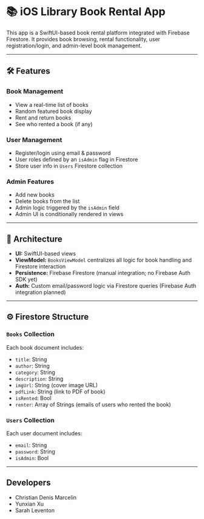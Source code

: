 # 📚 iOS Library Book Rental App

This app is a SwiftUI-based book rental platform integrated with Firebase Firestore. It provides book browsing, rental functionality, user registration/login, and admin-level book management.

---

## 🛠️ Features

### Book Management
- View a real-time list of books
- Random featured book display
- Rent and return books
- See who rented a book (if any)

### User Management
- Register/login using email & password
- User roles defined by an `isAdmin` flag in Firestore
- Store user info in `Users` Firestore collection

### Admin Features
- Add new books
- Delete books from the list
- Admin logic triggered by the `isAdmin` field
- Admin UI is conditionally rendered in views

---

## 🧱 Architecture

- **UI:** SwiftUI-based views
- **ViewModel:** `BooksViewModel` centralizes all logic for book handling and Firestore interaction
- **Persistence:** Firebase Firestore (manual integration; no Firebase Auth SDK yet)
- **Auth:** Custom email/password logic via Firestore queries (Firebase Auth integration planned)

---

## ⚙️ Firestore Structure

### `Books` Collection

Each book document includes:
- `title`: String  
- `author`: String  
- `category`: String  
- `description`: String  
- `imgUrl`: String (cover image URL)  
- `pdfLink`: String (link to PDF of book)  
- `isRented`: Bool  
- `renter`: Array of Strings (emails of users who rented the book)  

### `Users` Collection

Each user document includes:
- `email`: String  
- `password`: String  
- `isAdmin`: Bool   

---

## Developers

- Christian Denis Marcelin
- Yunxian Xu
- Sarah Leventon
